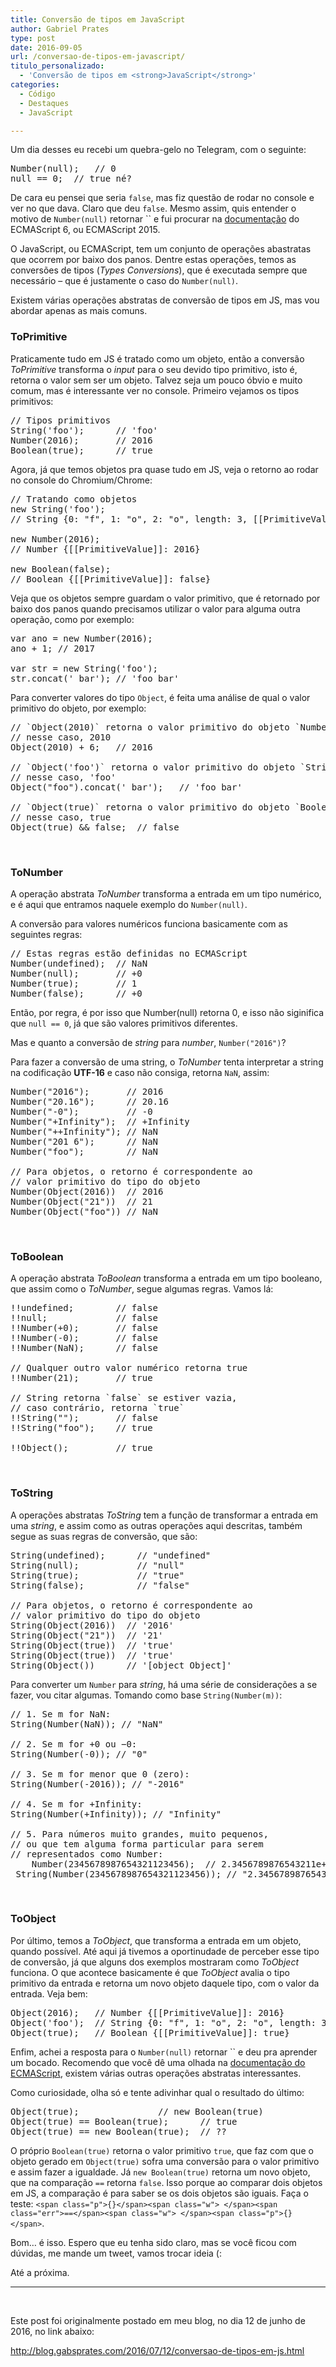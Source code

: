 ```yaml
---
title: Conversão de tipos em JavaScript
author: Gabriel Prates
type: post
date: 2016-09-05
url: /conversao-de-tipos-em-javascript/
titulo_personalizado:
  - 'Conversão de tipos em <strong>JavaScript</strong>'
categories:
  - Código
  - Destaques
  - JavaScript

---
```

Um dia desses eu recebi um quebra-gelo no Telegram, com o seguinte:

<pre class="lang-javascript">Number(null);   // 0
null == 0;  // true né?
</pre>

De cara eu pensei que seria `false`, mas fiz questão de rodar no console e ver no que dava. Claro que deu `false`. Mesmo assim, quis entender o motivo de `Number(null)` retornar `` e fui procurar na [documentação][1] do ECMAScript 6, ou ECMAScript 2015.

O JavaScript, ou ECMAScript, tem um conjunto de operações abastratas que ocorrem por baixo dos panos. Dentre estas operações, temos as conversões de tipos (_Types Conversions_), que é executada sempre que necessário &#8211; que é justamente o caso do `Number(null)`.

Existem várias operações abstratas de conversão de tipos em JS, mas vou abordar apenas as mais comuns.

### ToPrimitive

Praticamente tudo em JS é tratado como um objeto, então a conversão _ToPrimitive_ transforma o _input_ para o seu devido tipo primitivo, isto é, retorna o valor sem ser um objeto. Talvez seja um pouco óbvio e muito comum, mas é interessante ver no console. Primeiro vejamos os tipos primitivos:

<pre class="lang-javascript">// Tipos primitivos
String('foo');      // 'foo'
Number(2016);       // 2016
Boolean(true);      // true
</pre>

Agora, já que temos objetos pra quase tudo em JS, veja o retorno ao rodar no console do Chromium/Chrome:

<pre class="lang-javascript">// Tratando como objetos
new String('foo');
// String {0: "f", 1: "o", 2: "o", length: 3, [[PrimitiveValue]]: "foo"}

new Number(2016);
// Number {[[PrimitiveValue]]: 2016}

new Boolean(false);
// Boolean {[[PrimitiveValue]]: false}
</pre>

Veja que os objetos sempre guardam o valor primitivo, que é retornado por baixo dos panos quando precisamos utilizar o valor para alguma outra operação, como por exemplo:

<pre class="lang-javascript">var ano = new Number(2016);
ano + 1; // 2017

var str = new String('foo');
str.concat(' bar'); // 'foo bar'
</pre>

Para converter valores do tipo `Object`, é feita uma análise de qual o valor primitivo do objeto, por exemplo:

<pre class="lang-javascript">// `Object(2010)` retorna o valor primitivo do objeto `Number`,
// nesse caso, 2010
Object(2010) + 6;   // 2016

// `Object('foo')` retorna o valor primitivo do objeto `String`,
// nesse caso, 'foo'
Object("foo").concat(' bar');   // 'foo bar'

// `Object(true)` retorna o valor primitivo do objeto `Boolean`,
// nesse caso, true
Object(true) && false;  // false
</pre>

&nbsp;

### ToNumber

A operação abstrata _ToNumber_ transforma a entrada em um tipo numérico, e é aqui que entramos naquele exemplo do `Number(null)`.

A conversão para valores numéricos funciona basicamente com as seguintes regras:

<pre class="lang-javascript">// Estas regras estão definidas no ECMAScript
Number(undefined);  // NaN
Number(null);       // +0
Number(true);       // 1
Number(false);      // +0
</pre>

Então, por regra, é por isso que Number(null) retorna 0, e isso não siginifica que `null == 0`, já que são valores primitivos diferentes.

Mas e quanto a conversão de _string_ para _number_, `Number("2016")`?

Para fazer a conversão de uma string, o _ToNumber_ tenta interpretar a string na codificação **UTF-16** e caso não consiga, retorna `NaN`, assim:

<pre class="lang-javascript">Number("2016");       // 2016
Number("20.16");      // 20.16
Number("-0");         // -0
Number("+Infinity");  // +Infinity
Number("++Infinity"); // NaN
Number("201 6");      // NaN
Number("foo");        // NaN

// Para objetos, o retorno é correspondente ao
// valor primitivo do tipo do objeto
Number(Object(2016))  // 2016
Number(Object("21"))  // 21
Number(Object("foo")) // NaN
</pre>

&nbsp;

### ToBoolean

A operação abstrata _ToBoolean_ transforma a entrada em um tipo booleano, que assim como o _ToNumber_, segue algumas regras. Vamos lá:

<pre class="lang-javascript">!!undefined;        // false
!!null;             // false
!!Number(+0);       // false
!!Number(-0);       // false
!!Number(NaN);      // false

// Qualquer outro valor numérico retorna true
!!Number(21);       // true

// String retorna `false` se estiver vazia,
// caso contrário, retorna `true`
!!String("");       // false
!!String("foo");    // true

!!Object();         // true
</pre>

&nbsp;

### ToString

A operações abstratas _ToString_ tem a função de transformar a entrada em uma _string_, e assim como as outras operações aqui descritas, também segue as suas regras de conversão, que são:

<pre class="lang-javascript">String(undefined);      // "undefined"
String(null);           // "null"
String(true);           // "true"
String(false);          // "false"

// Para objetos, o retorno é correspondente ao
// valor primitivo do tipo do objeto
String(Object(2016))  // '2016'
String(Object("21"))  // '21'
String(Object(true))  // 'true'
String(Object(true))  // 'true'
String(Object())      // '[object Object]'
</pre>

Para converter um `Number` para _string_, há uma série de considerações a se fazer, vou citar algumas. Tomando como base `String(Number(m))`:

<pre class="lang-javascript">// 1. Se m for NaN:
String(Number(NaN)); // "NaN"

// 2. Se m for +0 ou −0:
String(Number(-0)); // "0"

// 3. Se m for menor que 0 (zero):
String(Number(-2016)); // "-2016"

// 4. Se m for +Infinity:
String(Number(+Infinity)); // "Infinity"

// 5. Para números muito grandes, muito pequenos,
// ou que tem alguma forma particular para serem
// representados como Number:
    Number(2345678987654321123456);  // 2.3456789876543211e+21
 String(Number(2345678987654321123456)); // "2.3456789876543211e+21"
</pre>

&nbsp;

### ToObject

Por último, temos a _ToObject_, que transforma a entrada em um objeto, quando possível. Até aqui já tivemos a oportinudade de perceber esse tipo de conversão, já que alguns dos exemplos mostraram como _ToObject_ funciona. O que acontece basicamente é que _ToObject_ avalia o tipo primitivo da entrada e retorna um novo objeto daquele tipo, com o valor da entrada. Veja bem:

<pre class="lang-javascript">Object(2016);   // Number {[[PrimitiveValue]]: 2016}
Object('foo');  // String {0: "f", 1: "o", 2: "o", length: 3, [[PrimitiveValue]]: "foo"}
Object(true);   // Boolean {[[PrimitiveValue]]: true}
</pre>

Enfim, achei a resposta para o `Number(null)` retornar `` e deu pra aprender um bocado. Recomendo que você dê uma olhada na [documentação do ECMAScript][2], existem várias outras operações abstratas interessantes.

Como curiosidade, olha só e tente adivinhar qual o resultado do último:

<pre class="lang-javascript">Object(true);               // new Boolean(true)
Object(true) == Boolean(true);      // true
Object(true) == new Boolean(true);  // ??
</pre>

O próprio `Boolean(true)` retorna o valor primitivo `true`, que faz com que o objeto gerado em `Object(true)` sofra uma conversão para o valor primitivo e assim fazer a igualdade. Já `new Boolean(true)` retorna um novo objeto, que na comparação `==` retorna `false`. Isso porque ao comparar dois objetos em JS, a comparação é para saber se os dois objetos são iguais. Faça o teste: `<span class="p">{}</span><span class="w"> </span><span class="err">==</span><span class="w"> </span><span class="p">{}</span>`.

Bom… é isso. Espero que eu tenha sido claro, mas se você ficou com dúvidas, me mande um tweet, vamos trocar ideia (:

Até a próxima.

* * *

&nbsp;

Este post foi originalmente postado em meu blog, no dia 12 de junho de 2016, no link abaixo:
  
<a href="http://blog.gabsprates.com/2016/07/12/conversao-de-tipos-em-js.html" target="_blank">http://blog.gabsprates.com/2016/07/12/conversao-de-tipos-em-js.html</a>

 [1]: http://www.ecma-international.org/ecma-262/6.0/index.html#sec-type-conversion
 [2]: http://www.ecma-international.org/ecma-262/6.0/index.html